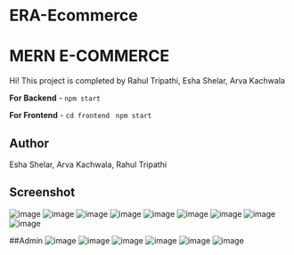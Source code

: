 # ERA-Ecommerce
# MERN E-COMMERCE

Hi! This project is completed by Rahul Tripathi, Esha Shelar, Arva Kachwala

**For Backend** - `npm start`

**For Frontend** - `cd frontend` ` npm start`

## Author
Esha Shelar, Arva Kachwala, Rahul Tripathi

## Screenshot
![image](https://user-images.githubusercontent.com/79027604/205254302-4d8cfe0f-aef9-44eb-aef6-293ec8b0f2db.png)
![image](https://user-images.githubusercontent.com/79027604/205254363-a9618917-081c-48fc-bebd-85142f5728b8.png)
![image](https://user-images.githubusercontent.com/79027604/205254406-1585a4f5-5eee-4198-a9ba-4b92dcb0a31f.png)
![image](https://user-images.githubusercontent.com/79027604/205254443-f037fca4-ee66-441b-b66d-8b27774c6df7.png)
![image](https://user-images.githubusercontent.com/79027604/205254521-4395189d-1737-4791-8c65-54f10894543b.png)
![image](https://user-images.githubusercontent.com/79027604/205254598-23697ce7-da38-4070-9f75-6c9d822d5a7a.png)
![image](https://user-images.githubusercontent.com/79027604/205254683-1a8b5d12-1912-46ea-8722-8f2927087ecc.png)
![image](https://user-images.githubusercontent.com/79027604/205254743-6ed04a95-70ca-4d78-817c-2bdd4fa50e1d.png)
![image](https://user-images.githubusercontent.com/79027604/205254782-60216d20-6de1-4bf7-9666-cba7af897681.png)


##Admin
![image](https://user-images.githubusercontent.com/79027604/205254843-8296eb8a-b24e-4776-9e69-657015e09215.png)
![image](https://user-images.githubusercontent.com/79027604/205254887-fecdb92e-cf5a-41a1-ac6f-5c0ee671b823.png)
![image](https://user-images.githubusercontent.com/79027604/205254898-4dac8dd1-5ce9-48e0-8f2a-e8a09b335a21.png)
![image](https://user-images.githubusercontent.com/79027604/205254947-f0ef0ea1-caad-4bd5-8a86-8d9fd70eb931.png)
![image](https://user-images.githubusercontent.com/79027604/205255021-7eb368ae-f08e-4ecc-a7bb-bfafbcedb4b3.png)
![image](https://user-images.githubusercontent.com/79027604/205357799-589636d9-2167-44ee-a588-a96e0dc5d199.png)
